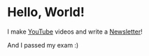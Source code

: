 # Hello, World!

I make [YouTube](https://youtube.com/@fabianfrankwerner) videos and write a [Newsletter](https://fabianfrankwerner.com/newsletter)!

And I passed my exam :)
